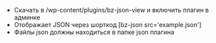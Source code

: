  - Cкачать в /wp-content/plugins/bz-json-view и включить плагин в админке
 - Отображает JSON через шорткод [bz-json src='example.json']
 - Файлы json должны находиться в папке json плагина